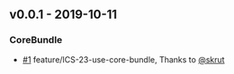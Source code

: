 <!-- changelog-linker -->

<!-- dumped content start -->

## v0.0.1 - 2019-10-11

### CoreBundle

- [#1] feature/ICS-23-use-core-bundle, Thanks to [@skrut]

<!-- dumped content end -->

[#1]: https://github.com/loyaltycorp/symfony-bundles/pull/1
[@skrut]: https://github.com/skrut
